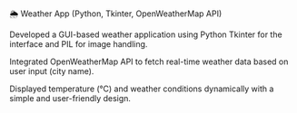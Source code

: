 🌦 Weather App (Python, Tkinter, OpenWeatherMap API)

Developed a GUI-based weather application using Python Tkinter for the interface and PIL for image handling.

Integrated OpenWeatherMap API to fetch real-time weather data based on user input (city name).

Displayed temperature (°C) and weather conditions dynamically with a simple and user-friendly design.